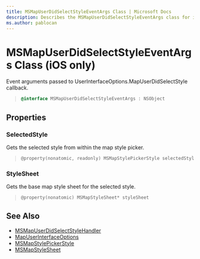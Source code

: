 ```yaml
---
title: MSMapUserDidSelectStyleEventArgs Class | Microsoft Docs
description: Describes the MSMapUserDidSelectStyleEventArgs class for iOS and provides the class' properties and additional references.
ms.author: pablocan
---
```


# MSMapUserDidSelectStyleEventArgs Class (iOS only)

Event arguments passed to UserInterfaceOptions.MapUserDidSelectStyle callback.

>```objectivec
> @interface MSMapUserDidSelectStyleEventArgs : NSObject
>```

## Properties

### SelectedStyle

Gets the selected style from within the map style picker.

>```objectivec
> @property(nonatomic, readonly) MSMapStylePickerStyle selectedStyle
>```

### StyleSheet

Gets the base map style sheet for the selected style.

>```objectivec
> @property(nonatomic) MSMapStyleSheet* styleSheet
>```

## See Also

* [MSMapUserDidSelectStyleHandler](MSMapUserDidSelectStyleHandler-interface.md)
* [MapUserInterfaceOptions](../MapUserInterfaceOptions-class.md)
* [MSMapStylePickerStyle](../MapStylePickerStyle-enumeration.md)
* [MSMapStyleSheet](../MapStyleSheet-class.md)
